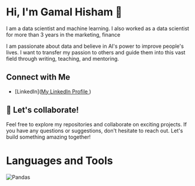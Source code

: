 # Hi, I'm Gamal Hisham 👋

 I am a data scientist and machine learning. I also worked as a data scientist for more than 3 years in the marketing, finance

I am passionate about data and believe in AI's power to improve people's lives. 
I want to transfer my passion to others and guide them into this vast field through writing, teaching, and mentoring.


## Connect with Me

- [LinkedIn]([My LinkedIn Profile ](https://www.linkedin.com/in/gamalhisham/))


## 🚀 Let's collaborate!

Feel free to explore my repositories and collaborate on exciting projects. If you have any questions or suggestions, don't hesitate to reach out. Let's build something amazing together!

# Languages and Tools

![Pandas]([https://img.shields.io/badge/-Language1-<COLOR>?style=flat&logo=language1&logoColor=white](https://pandas.pydata.org/))



